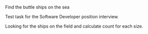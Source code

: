 Find the buttle ships on the sea

Test task for the Software Developer position interview.

Looking for the ships on the field and calculate count for each size.

